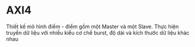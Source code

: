 # AXI4
Thiết kế mô hình điểm - điểm gồm một Master và một Slave. Thực hiện truyền dữ liệu với nhiều kiểu cơ chế burst, độ dài và kích thước dữ liệu khác nhau

